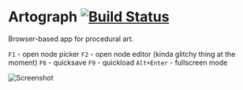 # Artograph [![Build Status](https://travis-ci.org/dcbrwn/artograph.svg?branch=master)](https://travis-ci.org/dcbrwn/artograph)

Browser-based app for procedural art.

`F1` - open node picker
`F2` - open node editor (kinda glitchy thing at the moment)
`F6` - quicksave
`F9` - quickload
`Alt+Enter` - fullscreen mode

![Screenshot](https://user-images.githubusercontent.com/12214069/30005584-ae06ce02-90f6-11e7-9f73-1027306cc9e1.png)
